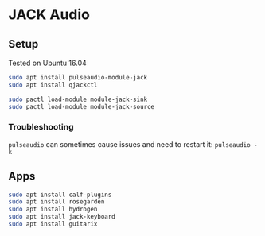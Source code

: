 # JACK Audio

## Setup

Tested on Ubuntu 16.04

```bash
sudo apt install pulseaudio-module-jack
sudo apt install qjackctl

sudo pactl load-module module-jack-sink
sudo pactl load-module module-jack-source
```

### Troubleshooting

`pulseaudio` can sometimes cause issues and need to restart it: `pulseaudio -k`

## Apps

```bash
sudo apt install calf-plugins
sudo apt install rosegarden
sudo apt install hydrogen
sudo apt install jack-keyboard
sudo apt install guitarix
```
